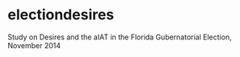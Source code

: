 electiondesires
===============

Study on Desires and the aIAT in the Florida Gubernatorial Election, November 2014
